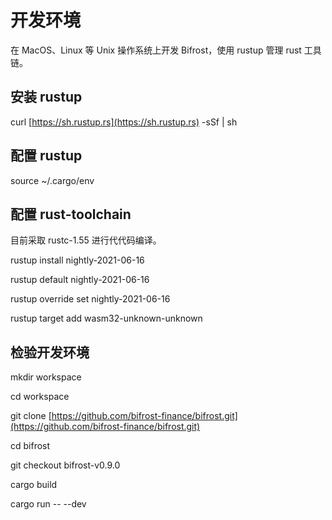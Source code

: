 # 开发环境

在 MacOS、Linux 等 Unix 操作系统上开发 Bifrost，使用 rustup 管理 rust 工具链。

## 安装 rustup

curl [https://sh.rustup.rs](https://sh.rustup.rs) -sSf \| sh

## 配置 rustup

source ~/.cargo/env

## 配置 rust-toolchain

目前采取 rustc-1.55 进行代代码编译。

rustup install nightly-2021-06-16

rustup default nightly-2021-06-16

rustup override set nightly-2021-06-16

rustup target add wasm32-unknown-unknown

## 检验开发环境

mkdir workspace

cd workspace

git clone [https://github.com/bifrost-finance/bifrost.git](https://github.com/bifrost-finance/bifrost.git) 

cd bifrost

git checkout bifrost-v0.9.0 

cargo build 

cargo run -- --dev



